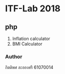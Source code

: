 # ITF-Lab 2018
## php
1. Inflation calculator
2. BMI Calculator
### Author
กิตติพศ ละอองศรี 61070014
